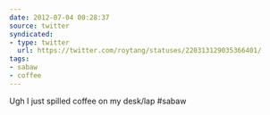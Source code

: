 ```yaml
---
date: 2012-07-04 00:28:37
source: twitter
syndicated:
- type: twitter
  url: https://twitter.com/roytang/statuses/220313129035366401/
tags:
- sabaw
- coffee
---
```


Ugh I just spilled coffee on my desk/lap #sabaw